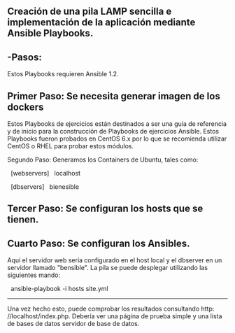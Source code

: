 Creación de una pila LAMP sencilla e implementación de la aplicación mediante Ansible Playbooks.
-------------------------------------------
-Pasos:
-------------------------------------------
Estos Playbooks requieren Ansible 1.2.

Primer Paso: Se necesita generar imagen de los dockers
-------------------------------------------
Estos Playbooks de ejercicios están destinados a ser una guía de referencia y de inicio para la construcción de Playbooks de ejercicios Ansible. Estos Playbooks fueron probados en CentOS 6.x por lo que se recomienda utilizar CentOS o RHEL para probar estos módulos.

Segundo Paso: Generamos los Containers de Ubuntu, tales como: 

  [webservers]
  localhost

  [dbservers]
  bienesible

Tercer Paso: Se configuran los hosts que se tienen.
----------------------------------------

Cuarto Paso: Se configuran los Ansibles.
---------------------------------------

Aquí el servidor web sería configurado en el host local y el dbserver en un
servidor llamado "bensible". La pila se puede desplegar utilizando las siguientes
mando:

  ansible-playbook -i hosts site.yml

---------------------------------------
Una vez hecho esto, puede comprobar los resultados consultando http: //localhost/index.php.
Debería ver una página de prueba simple y una lista de bases de datos
servidor de base de datos.
